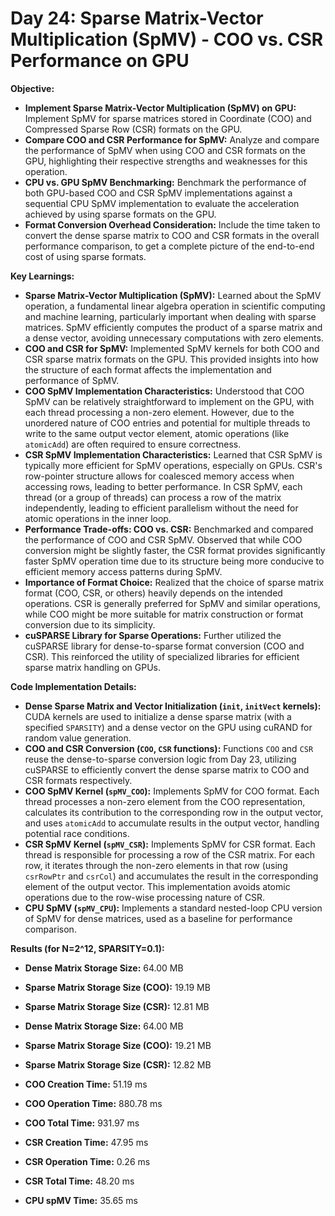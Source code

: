 # Day 24: Sparse Matrix-Vector Multiplication (SpMV) - COO vs. CSR Performance on GPU

**Objective:**
- **Implement Sparse Matrix-Vector Multiplication (SpMV) on GPU:** Implement SpMV for sparse matrices stored in Coordinate (COO) and Compressed Sparse Row (CSR) formats on the GPU.
- **Compare COO and CSR Performance for SpMV:** Analyze and compare the performance of SpMV when using COO and CSR formats on the GPU, highlighting their respective strengths and weaknesses for this operation.
- **CPU vs. GPU SpMV Benchmarking:** Benchmark the performance of both GPU-based COO and CSR SpMV implementations against a sequential CPU SpMV implementation to evaluate the acceleration achieved by using sparse formats on the GPU.
- **Format Conversion Overhead Consideration:** Include the time taken to convert the dense sparse matrix to COO and CSR formats in the overall performance comparison, to get a complete picture of the end-to-end cost of using sparse formats.

**Key Learnings:**
- **Sparse Matrix-Vector Multiplication (SpMV):** Learned about the SpMV operation, a fundamental linear algebra operation in scientific computing and machine learning, particularly important when dealing with sparse matrices. SpMV efficiently computes the product of a sparse matrix and a dense vector, avoiding unnecessary computations with zero elements.
- **COO and CSR for SpMV:** Implemented SpMV kernels for both COO and CSR sparse matrix formats on the GPU. This provided insights into how the structure of each format affects the implementation and performance of SpMV.
- **COO SpMV Implementation Characteristics:** Understood that COO SpMV can be relatively straightforward to implement on the GPU, with each thread processing a non-zero element. However, due to the unordered nature of COO entries and potential for multiple threads to write to the same output vector element, atomic operations (like `atomicAdd`) are often required to ensure correctness.
- **CSR SpMV Implementation Characteristics:** Learned that CSR SpMV is typically more efficient for SpMV operations, especially on GPUs. CSR's row-pointer structure allows for coalesced memory access when accessing rows, leading to better performance.  In CSR SpMV, each thread (or a group of threads) can process a row of the matrix independently, leading to efficient parallelism without the need for atomic operations in the inner loop.
- **Performance Trade-offs: COO vs. CSR:** Benchmarked and compared the performance of COO and CSR SpMV. Observed that while COO conversion might be slightly faster, the CSR format provides significantly faster SpMV operation time due to its structure being more conducive to efficient memory access patterns during SpMV.
- **Importance of Format Choice:** Realized that the choice of sparse matrix format (COO, CSR, or others) heavily depends on the intended operations. CSR is generally preferred for SpMV and similar operations, while COO might be more suitable for matrix construction or format conversion due to its simplicity.
- **cuSPARSE Library for Sparse Operations:** Further utilized the cuSPARSE library for dense-to-sparse format conversion (COO and CSR). This reinforced the utility of specialized libraries for efficient sparse matrix handling on GPUs.

**Code Implementation Details:**

- **Dense Sparse Matrix and Vector Initialization (`init`, `initVect` kernels):** CUDA kernels are used to initialize a dense sparse matrix (with a specified `SPARSITY`) and a dense vector on the GPU using cuRAND for random value generation.
- **COO and CSR Conversion (`COO`, `CSR` functions):** Functions `COO` and `CSR` reuse the dense-to-sparse conversion logic from Day 23, utilizing cuSPARSE to efficiently convert the dense sparse matrix to COO and CSR formats respectively.
- **COO SpMV Kernel (`spMV_COO`):** Implements SpMV for COO format. Each thread processes a non-zero element from the COO representation, calculates its contribution to the corresponding row in the output vector, and uses `atomicAdd` to accumulate results in the output vector, handling potential race conditions.
- **CSR SpMV Kernel (`spMV_CSR`):** Implements SpMV for CSR format. Each thread is responsible for processing a row of the CSR matrix. For each row, it iterates through the non-zero elements in that row (using `csrRowPtr` and `csrCol`) and accumulates the result in the corresponding element of the output vector. This implementation avoids atomic operations due to the row-wise processing nature of CSR.
- **CPU SpMV (`spMV_CPU`):** Implements a standard nested-loop CPU version of SpMV for dense matrices, used as a baseline for performance comparison.

**Results (for N=2^12, SPARSITY=0.1):**
- **Dense Matrix Storage Size:** 64.00 MB
- **Sparse Matrix Storage Size (COO):** 19.19 MB
- **Sparse Matrix Storage Size (CSR):** 12.81 MB
- **Dense Matrix Storage Size:** 64.00 MB
- **Sparse Matrix Storage Size (COO):** 19.21 MB
- **Sparse Matrix Storage Size (CSR):** 12.82 MB

- **COO Creation Time:** 51.19 ms
- **COO Operation Time:** 880.78 ms
- **COO Total Time:** 931.97 ms

- **CSR Creation Time:** 47.95 ms
- **CSR Operation Time:** 0.26 ms
- **CSR Total Time:** 48.20 ms

- **CPU spMV Time:** 35.65 ms